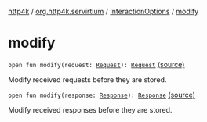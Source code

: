 [http4k](../../index.md) / [org.http4k.servirtium](../index.md) / [InteractionOptions](index.md) / [modify](./modify.md)

# modify

`open fun modify(request: `[`Request`](../../org.http4k.core/-request/index.md)`): `[`Request`](../../org.http4k.core/-request/index.md) [(source)](https://github.com/http4k/http4k/blob/master/http4k-testing-servirtium/src/main/kotlin/org/http4k/servirtium/InteractionOptions.kt#L17)

Modify received requests before they are stored.

`open fun modify(response: `[`Response`](../../org.http4k.core/-response/index.md)`): `[`Response`](../../org.http4k.core/-response/index.md) [(source)](https://github.com/http4k/http4k/blob/master/http4k-testing-servirtium/src/main/kotlin/org/http4k/servirtium/InteractionOptions.kt#L22)

Modify received responses before they are stored.

